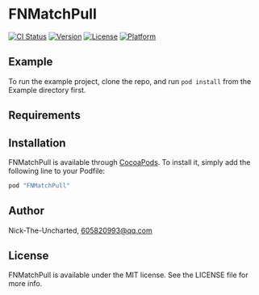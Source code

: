 # FNMatchPull

[![CI Status](http://img.shields.io/travis/Nick-The-Uncharted/FNMatchPull.svg?style=flat)](https://travis-ci.org/Nick-The-Uncharted/FNMatchPull)
[![Version](https://img.shields.io/cocoapods/v/FNMatchPull.svg?style=flat)](http://cocoapods.org/pods/FNMatchPull)
[![License](https://img.shields.io/cocoapods/l/FNMatchPull.svg?style=flat)](http://cocoapods.org/pods/FNMatchPull)
[![Platform](https://img.shields.io/cocoapods/p/FNMatchPull.svg?style=flat)](http://cocoapods.org/pods/FNMatchPull)

## Example

To run the example project, clone the repo, and run `pod install` from the Example directory first.

## Requirements

## Installation

FNMatchPull is available through [CocoaPods](http://cocoapods.org). To install
it, simply add the following line to your Podfile:

```ruby
pod "FNMatchPull"
```

## Author

Nick-The-Uncharted, 605820993@qq.com

## License

FNMatchPull is available under the MIT license. See the LICENSE file for more info.
